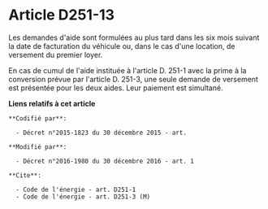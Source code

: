 # Article D251-13

Les demandes d'aide sont formulées au plus tard dans les six mois suivant la date de facturation du véhicule ou, dans le cas
d'une location, de versement du premier loyer. 

En cas de cumul de l'aide instituée à l'article D. 251-1 avec la prime à la conversion prévue par l'article D. 251-3, une
seule demande de versement est présentée pour les deux aides. Leur paiement est simultané.

**Liens relatifs à cet article**

	**Codifié par**:

	  - Décret n°2015-1823 du 30 décembre 2015 - art.

	**Modifié par**:

	  - Décret n°2016-1980 du 30 décembre 2016 - art. 1

	**Cite**:

	  - Code de l'énergie - art. D251-1
	  - Code de l'énergie - art. D251-3 (M)
